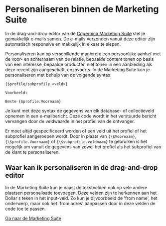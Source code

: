 # Personaliseren binnen de Marketing Suite

In de drag-and-drop editor van de [Copernica Marketing Suite](https://ms.copernica.com) 
stel je gemakkelijk e-mails samen. De e-mails verzonden vanuit 
deze editor zijn automatisch responsive en makkelijk in elkaar 
te slepen.

Personaliseren kan op verschillende manieren: een persoonlijke aanhef 
met de voor- en achternaam van de relatie, bepaalde content tonen op 
basis van een interesse, bepaalde producten niet tonen in een aanbieding 
als deze recent zijn aangeschaft, enzovoorts. In de Marketing Suite 
kun je personaliseren met behulp van de volgende syntax:

```text
{$profile/subprofile.<veld>}

Voorbeeld:

Beste {$profile.Voornaam}
```

Je kunt met deze syntax de gegevens van elk database- of collectieveld 
opnemen in een e-mailbericht. Deze code wordt in het verstuurde bericht 
vervangen door de veldwaarde in het profiel van de ontvanger.

Er moet altijd gespecificeerd worden of een veld uit het profiel of het
subprofiel aangeroepen wordt. Door in plaats van `{\$Voornaam}`,
`{\$profile.Voornaam}` of `{\$subprofile.veldnaam}` te gebruiken is het
mogelijk om vanuit de gegevens van zowel het profiel als het subprofiel
van de klant te personaliseren.


## Waar kan ik personaliseren in de drag-and-drop editor

In de Marketing Suite kun je naast de tekstvelden ook op vele andere 
plaatsen personalisatie toevoegen. Deze velden zijn te herkennen aan 
het Dollar `$` teken in het input-veld. Zo kun je bijvoorbeeld de 
'from name', het onderwerp, maar ook het 'from adres' aanpassen door 
in deze velden de code toe te passen.


[Ga naar de Marketing Suite](https://ms.copernica.com)